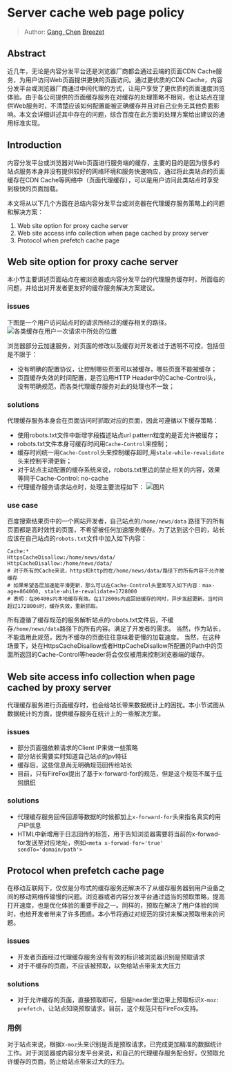 # Server cache web page policy

> Author:  [Gang, Chen](mailto:chengang06@baidu.com) [Breezet](taoqignqian01@baidu.com)

## Abstract

近几年，无论是内容分发平台还是浏览器厂商都会通过云端的页面CDN Cache服务，为用户访问Web页面提供更快的页面访问。通过更优质的CDN Cache，内容分发平台或浏览器厂商通过中间代理的方式，让用户享受了更优质的页面速度浏览体验。由于各公司提供的页面缓存服务在对缓存的处理策略不相同，也让站点在提供Web服务时，不清楚应该如何配置能被正确缓存并且对自己业务无其他负面影响。本文会详细讲述其中存在的问题，综合百度在此方面的处理方案给出建议的通用标准实现。

## Introduction

内容分发平台或浏览器对Web页面进行服务端的缓存，主要的目的是因为很多的站点服务本身并没有提供较好的网络环境和服务快速响应，通过将此类站点的页面缓存在CDN Cache等网络中（页面代理缓存），可以是用户访问此类站点时享受到极快的页面加载。

本文将从以下几个方面在总结内容分发平台或浏览器在代理缓存服务策略上的问题和解决方案：

1. Web site option for proxy cache server
2. Web site access info collection when page cached by proxy server
3. Protocol when prefetch cache page
 
## Web site option for proxy cache server

本小节主要讲述页面站点在被浏览器或内容分发平台的代理服务缓存时，所面临的问题，并给出对开发者更友好的缓存服务解决方案建议。

### issues

下图是一个用户访问站点时的请求所经过的缓存相关的路径。
 ![各类缓存在用户一次请求中所处的位置](http://bos.nj.bpc.baidu.com/v1/agroup/0e5f75439b7b188d765ee7e6924f22484ea07d29)

浏览器部分云加速服务，对页面的修改以及缓存对开发者过于透明不可控，包括但是不限于：

* 没有明确的配置协议，让控制哪些页面可以被缓存，哪些页面不能被缓存；
* 页面缓存失效的时间配置，是否沿用HTTP Header中的Cache-Control头，没有明确规范，而各类代理缓存服务对此的处理也不一致；

### solutions
代理缓存服务本身会在页面访问时抓取对应的页面，因此可遵循以下缓存策略：

* 使用robots.txt文件中新增字段描述站点url pattern粒度的是否允许被缓存；
* robots.txt文件本身可缓存时间用`Cache-Control`来控制；
* 缓存时间统一用`Cache-Control`头来控制缓存超时,用`stale-while-revalidate`头来控制平滑更新；
* 对于站点主动配置的缓存系统来说，robots.txt里边的禁止相关的内容，效果等同于Cache-Control: no-cache
* 代理缓存服务请求站点时，处理主要流程如下：
![图片](http://bos.nj.bpc.baidu.com/v1/agroup/6f48af9e732a5dad78e1ee01a3ab0b3d6fba20f5)

### use case

百度搜索结果页中的一个网站开发者，自己站点的`/home/news/data` 路径下的所有页面都是高时效性的页面，不希望被任何加速服务缓存。为了达到这个目的，站长应该在自己站点的`robots.txt`文件中加入如下内容：
```
Cache:*
HttpsCacheDisallow:/home/news/data/
HttpCacheDisallow:/home/news/data/
# 对于所有的Cache来说，https和http的在/home/news/data/路径下的所有内容不允许被缓存
# 如果希望各层加速能平滑更新，那么可以在Cache-Control头里面写入如下内容：max-age=864000, stale-while-revalidate=1728000
# 表明：在86400s内本地缓存有效。在172800s内返回旧缓存的同时，异步发起更新。当时间超过172800s时，缓存失效，重新抓取。
```

所有遵循了缓存规范的服务解析站点的robots.txt文件后，不缓存``/home/news/data``路径下的所有内容。满足了开发者的需求。
当然，作为站长，不能滥用此规范，因为不缓存的页面往往意味着更慢的加载速度。
当然，在这种场景下，处在HttpsCacheDisallow或者HttpCacheDisallow所配置的Path中的页面所返回的Cache-Control等header将会仅仅被用来控制浏览器端的缓存。

## Web site access info collection when page cached by proxy server

代理缓存服务进行页面缓存时，也会给站长带来数据统计上的困扰。本小节试图从数据统计的方面，提供缓存服务在统计上的一些解决方案。

### issues

* 部分页面强依赖请求的Client IP来做一些策略
* 部分站长需要实时知道自己站点的pv特征
* 缓存后，这些信息尚无明确规范回传给站长
* 目前，只有FireFox提出了基于x-forward-for的规范，但是这个规范不属于[任何组织](https://developer.mozilla.org/zh-CN/docs/Web/HTTP/Headers/X-Forwarded-For)

### solutions

* 代理缓存服务回传回源等数据的时候都加上`x-forward-for`头来指名真实的用户IP信息
* HTML中新增用于日志回传的标签，用于告知浏览器需要将当前的x-forwad-for发送至对应地址，例如``<meta x-forwad-for='true' sendTo='domain/path'>``

## Protocol when prefetch cache page

在移动互联网下，仅仅是分布式的缓存服务还解决不了从缓存服务器到用户设备之间的移动网络传输慢的问题。浏览器或者内容分发平台通过适当的预取策略，提高打开速度，也是优化体验的重要手段之一。同样的，预取在解决了用户体验的同时，也给开发者带来了许多困惑。本小节将通过对规范的探讨来解决预取带来的问题。

### issues
* 开发者页面经过代理缓存服务没有有效的标识被浏览器识别是预取请求
* 对于不缓存的页面，不应该被预取，以免给站点带来太大压力

### solutions

* 对于允许缓存的页面，直接预取即可，但是header里边带上预取标识`X-moz: prefetch`，让站点知晓预取请求。目前，这个规范只有FireFox支持。

### 用例
对于站点来说，根据`X-moz`头来识别是否是预取请求，已完成更加精准的数据统计工作。对于浏览器或内容分发平台来说，和自己的代理缓存服务配合好，仅预取允许缓存的页面，防止给站点带来过大的压力。

